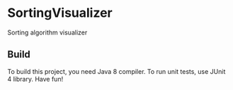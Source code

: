 # SortingVisualizer
Sorting algorithm visualizer
## Build
To build this project, you need Java 8 compiler. To run unit tests, use JUnit 4 library. Have fun!
